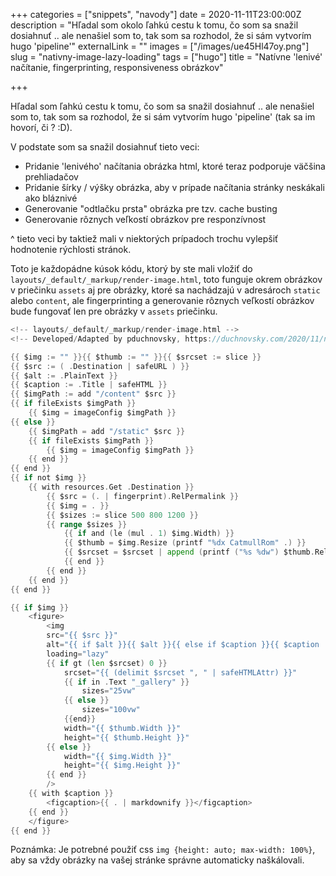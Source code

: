 +++
categories = ["snippets", "navody"]
date = 2020-11-11T23:00:00Z
description = "Hľadal som okolo ľahkú cestu k tomu, čo som sa snažil dosiahnuť .. ale nenašiel som to, tak som sa rozhodol, že si sám vytvorím hugo 'pipeline'"
externalLink = ""
images = ["/images/ue45Hl47oy.png"]
slug = "nativny-image-lazy-loading"
tags = ["hugo"]
title = "Natívne 'lenivé' načítanie, fingerprinting, responsiveness obrázkov"

+++

Hľadal som ľahkú cestu k tomu, čo som sa snažil dosiahnuť .. ale nenašiel som to, tak som sa rozhodol, že si sám vytvorím hugo 'pipeline' (tak sa im hovorí, či ? :D).

V podstate som sa snažil dosiahnuť tieto veci:

- Pridanie 'lenivého' načítania obrázka html, ktoré teraz podporuje väčšina prehliadačov
- Pridanie šírky / výšky obrázka, aby v prípade načítania stránky neskákali ako bláznivé
- Generovanie "odtlačku prsta" obrázka pre tzv. cache busting
- Generovanie rôznych veľkostí obrázkov pre responzívnost

^ tieto veci by taktiež mali v niektorých prípadoch trochu vylepšiť hodnotenie rýchlosti stránok.

Toto je každopádne kúsok kódu, ktorý by ste mali vložiť do `layouts/_default/_markup/render-image.html`, toto funguje okrem obrázkov v priečinku `assets` aj pre obrázky, ktoré sa nachádzajú v adresároch `static` alebo `content`, ale fingerprinting a generovanie rôznych veľkostí obrázkov bude fungovať len pre obrázky v `assets` priečinku.

```go
<!-- layouts/_default/_markup/render-image.html -->
<!-- Developed/Adapted by pduchnovsky, https://duchnovsky.com/2020/11/native-image-lazy-load/ -->

{{ $img := "" }}{{ $thumb := "" }}{{ $srcset := slice }}
{{ $src := ( .Destination | safeURL ) }}
{{ $alt := .PlainText }}
{{ $caption := .Title | safeHTML }}
{{ $imgPath := add "/content" $src }}
{{ if fileExists $imgPath }}
    {{ $img = imageConfig $imgPath }}
{{ else }}
    {{ $imgPath = add "/static" $src }}
    {{ if fileExists $imgPath }}
        {{ $img = imageConfig $imgPath }}
    {{ end }}
{{ end }}
{{ if not $img }}
    {{ with resources.Get .Destination }}
        {{ $src = (. | fingerprint).RelPermalink }}
        {{ $img = . }}
        {{ $sizes := slice 500 800 1200 }}
        {{ range $sizes }}
            {{ if and (le (mul . 1) $img.Width) }}
            {{ $thumb = $img.Resize (printf "%dx CatmullRom" .) }}
            {{ $srcset = $srcset | append (printf ("%s %dw") $thumb.RelPermalink . ) }}
            {{ end }}
        {{ end }}
    {{ end }}
{{ end }}

{{ if $img }}
    <figure>
        <img
        src="{{ $src }}"
        alt="{{ if $alt }}{{ $alt }}{{ else if $caption }}{{ $caption | markdownify | plainify }}{{ else }}&nbsp;{{ end }}"
        loading="lazy"
        {{ if gt (len $srcset) 0 }}
            srcset="{{ (delimit $srcset ", " | safeHTMLAttr) }}"
            {{ if in .Text "_gallery" }}
                sizes="25vw"
            {{ else }}
                sizes="100vw"
            {{end}}
            width="{{ $thumb.Width }}"
            height="{{ $thumb.Height }}"
        {{ else }}
            width="{{ $img.Width }}"
            height="{{ $img.Height }}"
        {{ end }}
        />
    {{ with $caption }}
        <figcaption>{{ . | markdownify }}</figcaption>
    {{ end }}
    </figure>
{{ end }}
```

Poznámka: Je potrebné použiť css `img {height: auto; max-width: 100%}`, aby sa vždy obrázky na vašej stránke správne automaticky naškálovali.
